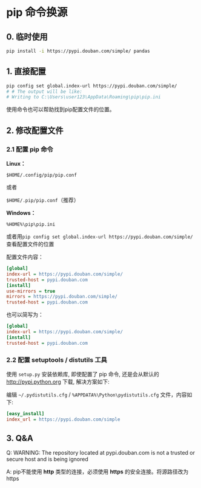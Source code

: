 # pip 命令换源

## 0. 临时使用

```bash
pip install -i https://pypi.douban.com/simple/ pandas
```

## 1. 直接配置

```bash
pip config set global.index-url https://pypi.douban.com/simple/
# # The output will be like:
# Writing to C:\Users\user123\AppData\Roaming\pip\pip.ini
```

使用命令也可以帮助找到pip配置文件的位置。

## 2. 修改配置文件

### 2.1 配置 pip 命令

**Linux：**

`$HOME/.config/pip/pip.conf`

或者

`$HOME/.pip/pip.conf`（推荐）

**Windows：**

`%HOME%\pip\pip.ini`

或者用`pip config set global.index-url https://pypi.douban.com/simple/`查看配置文件的位置

配置文件内容：

```ini
[global]
index-url = https://pypi.douban.com/simple/
trusted-host = pypi.douban.com
[install]
use-mirrors = true
mirrors = https://pypi.douban.com/simple/
trusted-host = pypi.douban.com
```

也可以简写为：

```ini
[global]
index-url = https://pypi.douban.com/simple/
[install]
trusted-host = pypi.douban.com
```

### 2.2 配置 setuptools / distutils 工具

使用 `setup.py` 安装依赖库, 即使配置了 pip 命令, 还是会从默认的 <http://pypi.python.org> 下载, 解决方案如下:

编辑 `~/.pydistutils.cfg` / `%APPDATA%\Python\pydistutils.cfg` 文件，内容如下:

```ini
[easy_install]
index_url = https://pypi.douban.com/simple
```

## 3. Q&A

Q: WARNING: The repository located at pypi.douban.com is not a trusted or secure host and is being ignored

A: pip不能使用 **http** 类型的连接，必须使用 **https** 的安全连接。将源路径改为 https
